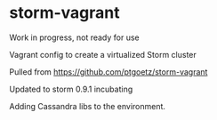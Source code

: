 storm-vagrant
=============

Work in progress, not ready for use

Vagrant config to create a virtualized Storm cluster

Pulled from https://github.com/ptgoetz/storm-vagrant

Updated to storm 0.9.1 incubating

Adding Cassandra libs to the environment.
